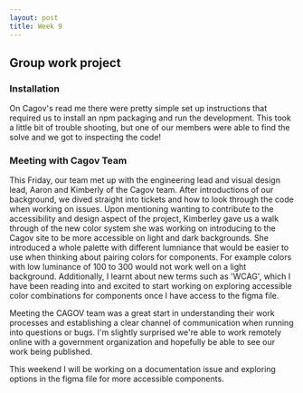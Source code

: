 ```yaml
---
layout: post
title: Week 9
---
```


## Group work project
<!--more-->

### Installation
On Cagov's read me there were pretty simple set up instructions that required us to install an npm packaging and run the development. This took a little bit of trouble shooting, but one of our members were able to find the solve and we got to inspecting the code! 


### Meeting with Cagov Team
This Friday, our team met up with the engineering lead and visual design lead, Aaron and Kimberly of the Cagov team. After introductions of our background, we dived straight into tickets and how to look through the code when working on issues. Upon mentioning wanting to contribute to the accessibility and design aspect of the project, Kimberley gave us a walk through of the new color system she was working on introducing to the Cagov site to be more accessible on light and dark backgrounds. She introduced a whole palette with different lumniance that would be easier to use when thinking about pairing colors for components. For example colors with low luminance of 100 to 300 would not work well on a light background. Additionally, I learnt about new terms such as 'WCAG', which I have been reading into and excited to start working on exploring accessible color combinations for components once I have access to the figma file. 

Meeting the CAGOV team was a great start in understanding their work processes and establishing a clear channel of communication when running into questions or bugs. I'm slightly surprised we're able to work remotely online with a government organization and hopefully be able to see our work being published. 

This weekend I will be working on a documentation issue and exploring options in the figma file for more accessible components. 



